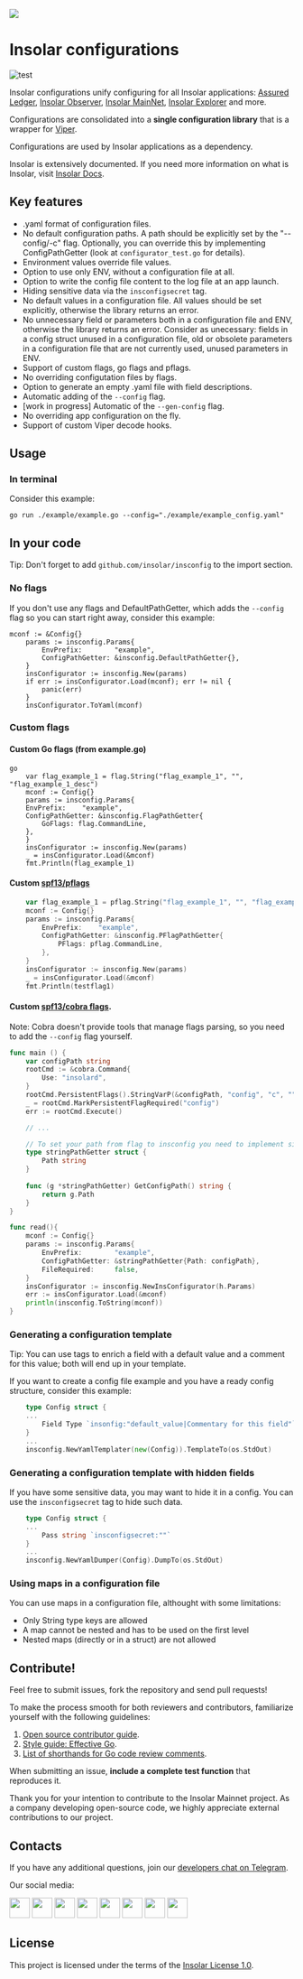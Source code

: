 [<img src="https://github.com/insolar/doc-pics/raw/master/st/github-readme-banner.png">](http://insolar.io/?utm_source=Github)

# Insolar configurations

![test](https://github.com/insolar/insconfig/workflows/test/badge.svg)

Insolar configurations unify configuring for all Insolar applications: [Assured Ledger](https://github.com/insolar/assured-ledger), [Insolar Observer](https://github.com/insolar/observer), [Insolar MainNet](https://github.com/insolar/mainnet), [Insolar Explorer](https://github.com/insolar/block-explorer) and more.

Configurations are consolidated into a **single configuration library** that is a wrapper for [Viper](https://github.com/spf13/viper).

Configurations are used by Insolar applications as a dependency.

Insolar is extensively documented. If you need more information on what is Insolar, visit [Insolar Docs](http://docs.insolar.io/quick_overview.html).

## Key features
- .yaml format of configuration files.
- No default configuration paths. A path should be explicitly set by the "--config/-c" flag. Optionally, you can override this by implementing ConfigPathGetter (look at `configurator_test.go` for details).
- Environment values override file values.
- Option to use only ENV, without a configuration file at all.
- Option to write the config file content to the log file at an app launch. 
- Hiding sensitive data via the `insconfigsecret` tag.
- No default values in a configuration file. All values should be set explicitly, otherwise the library returns an error.
- No unnecessary field or parameters both in a configuration file and ENV, otherwise the library returns an error. Consider as unecessary: fields in a config struct unused in a configuration file, old or obsolete parameters in a configuration file that are not currently used, unused parameters in ENV.
- Support of custom flags, go flags and pflags.
- No overriding configutation files by flags.
- Option to generate an empty .yaml file with field descriptions.
- Automatic adding of the `--config` flag.
- [work in progress] Automatic of the `--gen-config` flag.
- No overriding app configuration on the fly.
- Support of custom Viper decode hooks.

## Usage

### In terminal

Consider this example:

```
go run ./example/example.go --config="./example/example_config.yaml"
```

## In your code

Tip: Don't forget to add `github.com/insolar/insconfig` to the import section.

### No flags

If you don't use any flags and DefaultPathGetter, which adds the `--config` flag so you can start right away, consider this example:

```
mconf := &Config{}	
	params := insconfig.Params{
		EnvPrefix:        "example",
		ConfigPathGetter: &insconfig.DefaultPathGetter{},
	}
	insConfigurator := insconfig.New(params)
	if err := insConfigurator.Load(mconf); err != nil {
		panic(err)
	}
	insConfigurator.ToYaml(mconf)
```

### Custom flags

#### Custom Go flags (from example.go)

```
go
    var flag_example_1 = flag.String("flag_example_1", "", "flag_example_1_desc")
    mconf := Config{}
    params := insconfig.Params{
	EnvPrefix:    "example",
	ConfigPathGetter: &insconfig.FlagPathGetter{
		GoFlags: flag.CommandLine,
	},
    }
    insConfigurator := insconfig.New(params)
    _ = insConfigurator.Load(&mconf)
    fmt.Println(flag_example_1)
```

#### Custom [spf13/pflags](https://github.com/spf13/pflag)

```go
    var flag_example_1 = pflag.String("flag_example_1", "", "flag_example_1_desc")
    mconf := Config{}
    params := insconfig.Params{
        EnvPrefix:    "example",
        ConfigPathGetter: &insconfig.PFlagPathGetter{
            PFlags: pflag.CommandLine,
        },
    }
    insConfigurator := insconfig.New(params)
    _ = insConfigurator.Load(&mconf)
    fmt.Println(testflag1)
```

#### Custom [spf13/cobra flags](https://github.com/spf13/cobra). 

Note: Cobra doesn't provide tools that manage flags parsing, so you need to add the `--config` flag yourself.

```go
func main () {
    var configPath string
    rootCmd := &cobra.Command{
        Use: "insolard",
    }
    rootCmd.PersistentFlags().StringVarP(&configPath, "config", "c", "", "path to config file")
    _ = rootCmd.MarkPersistentFlagRequired("config")
    err := rootCmd.Execute()

    // ...

    // To set your path from flag to insconfig you need to implement simple ConfigPathGetter interface and return path 
    type stringPathGetter struct {
        Path string
    }
    
    func (g *stringPathGetter) GetConfigPath() string {
        return g.Path
    }
}

func read(){
    mconf := Config{}
    params := insconfig.Params{
        EnvPrefix:        "example",
        ConfigPathGetter: &stringPathGetter{Path: configPath},
        FileRequired:     false,
    }
    insConfigurator := insconfig.NewInsConfigurator(h.Params)
    err := insConfigurator.Load(&mconf)
    println(insconfig.ToString(mconf))
}
```


### Generating a configuration template

Tip: You can use tags to enrich a field with a default value and a comment for this value; both will end up in your template. 

If you want to create a config file example and you have a ready config structure, consider this example:

```go
    type Config struct {
    ... 
        Field Type `insonfig:"default_value|Commentary for this field"`
    }
    ...
    insconfig.NewYamlTemplater(new(Config)).TemplateTo(os.StdOut)
```

### Generating a configuration template with hidden fields

If you have some sensitive data, you may want to hide it in a config. You can use the `insconfigsecret` tag to hide such data.

```go
    type Config struct {
    ...
	    Pass string `insconfigsecret:""`
    }
    ...
    insconfig.NewYamlDumper(Config).DumpTo(os.StdOut)
```

### Using maps in a configuration file

You can use maps in a configuration file, althought with some limitations:
- Only String type keys are allowed
- A map cannot be nested and has to be used on the first level
- Nested maps (directly or in a struct) are not allowed

## Contribute!

Feel free to submit issues, fork the repository and send pull requests! 

To make the process smooth for both reviewers and contributors, familiarize yourself with the following guidelines:

1. [Open source contributor guide](https://github.com/freeCodeCamp/how-to-contribute-to-open-source).
2. [Style guide: Effective Go](https://golang.org/doc/effective_go.html).
3. [List of shorthands for Go code review comments](https://github.com/golang/go/wiki/CodeReviewComments).

When submitting an issue, **include a complete test function** that reproduces it.

Thank you for your intention to contribute to the Insolar Mainnet project. As a company developing open-source code, we highly appreciate external contributions to our project.

## Contacts

If you have any additional questions, join our [developers chat on Telegram](https://t.me/InsolarTech).

Our social media:

[<img src="https://github.com/insolar/doc-pics/raw/master/st/ico-social-facebook.png" width="36" height="36">](https://facebook.com/insolario)
[<img src="https://github.com/insolar/doc-pics/raw/master/st/ico-social-twitter.png" width="36" height="36">](https://twitter.com/insolario)
[<img src="https://github.com/insolar/doc-pics/raw/master/st/ico-social-medium.png" width="36" height="36">](https://medium.com/insolar)
[<img src="https://github.com/insolar/doc-pics/raw/master/st/ico-social-youtube.png" width="36" height="36">](https://youtube.com/insolar)
[<img src="https://github.com/insolar/doc-pics/raw/master/st/ico-social-reddit.png" width="36" height="36">](https://www.reddit.com/r/insolar/)
[<img src="https://github.com/insolar/doc-pics/raw/master/st/ico-social-linkedin.png" width="36" height="36">](https://www.linkedin.com/company/insolario/)
[<img src="https://github.com/insolar/doc-pics/raw/master/st/ico-social-instagram.png" width="36" height="36">](https://instagram.com/insolario)
[<img src="https://github.com/insolar/doc-pics/raw/master/st/ico-social-telegram.png" width="36" height="36">](https://t.me/InsolarAnnouncements) 

## License

This project is licensed under the terms of the [Insolar License 1.0](LICENSE.md).
